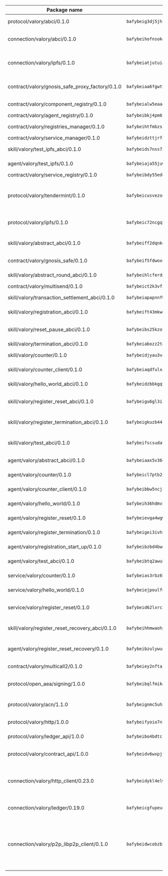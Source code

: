 | Package name                                                  | Package hash                                                  | Description                                                                                                                |
| ------------------------------------------------------------- | ------------------------------------------------------------- | -------------------------------------------------------------------------------------------------------------------------- |
| protocol/valory/abci/0.1.0                                    | `bafybeig3dj5jhsowlvg3t73kgobf6xn4nka7rkttakdb2gwsg5bp7rt7q4` | A protocol for ABCI requests and responses.                                                                                |
| connection/valory/abci/0.1.0                                  | `bafybeihofnsokowicviac6yz3uhur52l3mf54s2hz4i2je5ie4vlruouga` | connection to wrap communication with an ABCI server.                                                                      |
| connection/valory/ipfs/0.1.0                                  | `bafybeiatjutuiav7oxl4hszy3oypdwuetr6crjpminush54c5k4nbeciv4` | A connection responsible for uploading and downloading files from IPFS.                                                    |
| contract/valory/gnosis_safe_proxy_factory/0.1.0               | `bafybeiaa6fgwtykrti6i7sbt22raavpsbobsq2xgem4nkbcg744agnmkae` | Gnosis Safe proxy factory (GnosisSafeProxyFactory) contract                                                                |
| contract/valory/component_registry/0.1.0                      | `bafybeialw5eaa4v54s7i3sjsuy6d5k624quhxhziqntwq5hnz4g646sb7m` | Component registry contract                                                                                                |
| contract/valory/agent_registry/0.1.0                          | `bafybeibkj4pm6ziqh2fl3xfsjiou4ibnxlipmvmqhgvc7xwpnaddbtxzli` | Agent registry contract                                                                                                    |
| contract/valory/registries_manager/0.1.0                      | `bafybeihtfmbzsjwsz7kmujzc4bofyoxckekbdi643f762tj3fe4witgjqu` | Registries Manager contract                                                                                                |
| contract/valory/service_manager/0.1.0                         | `bafybeidzttjrfn3kfxubr24axouytshsm57sjl2232g2z3wlitk6dl32em` | Service Manager contract                                                                                                   |
| skill/valory/test_ipfs_abci/0.1.0                             | `bafybeids7nss73ym4z5i5fuoholvem7lsryh3g22cxabn3on53be6kciue` | IPFS e2e testing application.                                                                                              |
| agent/valory/test_ipfs/0.1.0                                  | `bafybeiaja55juwt53tutupo6ernutvhfzsha6j2s6f4evascbazh2zci6m` | Agent for testing the ABCI connection.                                                                                     |
| contract/valory/service_registry/0.1.0                        | `bafybeibdy55edqs3djptv77ljkmbf6m3zizhutmvwgj3hpsagvmzhr4jbm` | Service Registry contract                                                                                                  |
| protocol/valory/tendermint/0.1.0                              | `bafybeicusvezoqlmyt6iqomcbwaz3xkhk2qf3d56q5zprmj3xdxfy64k54` | A protocol for communication between two AEAs to share tendermint configuration details.                                   |
| protocol/valory/ipfs/0.1.0                                    | `bafybeic72ncgqbzoz2guj4p4yjqulid7mv6yroeh65hxznloamoveeg7hq` | A protocol specification for IPFS requests and responses.                                                                  |
| skill/valory/abstract_abci/0.1.0                              | `bafybeiff2dqnkeorf343fmb3547fhiznvdw4ewbwl4rqluek2cv6ibl5hi` | The abci skill provides a template of an ABCI application.                                                                 |
| contract/valory/gnosis_safe/0.1.0                             | `bafybeif5fdwoxq5mscrurtuimadmtctyxxeeui45u4g6leqobzls7bsl3u` | Gnosis Safe (GnosisSafeL2) contract                                                                                        |
| skill/valory/abstract_round_abci/0.1.0                        | `bafybeihlcferdpjhcorbrgp3zplikxkuxmlx3x7mc4g5sjxxm2mgzryfia` | abstract round-based ABCI application                                                                                      |
| contract/valory/multisend/0.1.0                               | `bafybeict2k3vf3c4fvzosaq5kku2ivtzsskbomrujmmoicut7eg52onnje` | MultiSend contract                                                                                                         |
| skill/valory/transaction_settlement_abci/0.1.0                | `bafybeiapapnnfwuto7gu2izdyciir7tbegktizccoe5ya63gp2gyt4p4ki` | ABCI application for transaction settlement.                                                                               |
| skill/valory/registration_abci/0.1.0                          | `bafybeift43mkwgakbx4j76lrp6ixqgk33wgy6wti7uoq2evny6h2pewkti` | ABCI application for common apps.                                                                                          |
| skill/valory/reset_pause_abci/0.1.0                           | `bafybeibs25kzoyxcxdnczdvvhnllratimhwuuytgu4zybzkmpglkice4um` | ABCI application for resetting and pausing app executions.                                                                 |
| skill/valory/termination_abci/0.1.0                           | `bafybeiabozz2ta2hizq5u2lnkrp3v345unb6xug7ncls6ad4st57lg5seq` | Termination skill.                                                                                                         |
| skill/valory/counter/0.1.0                                    | `bafybeidjyau3vaucwperegdg7mcghlwsa3dch6sykcftiwviqiyzixxoje` | The ABCI Counter application example.                                                                                      |
| skill/valory/counter_client/0.1.0                             | `bafybeiaqdfulxamdshw7fykfkqvkpvjb5bnmhv7ffrjiwdi4ktiulklx6q` | A client for the ABCI counter application.                                                                                 |
| skill/valory/hello_world_abci/0.1.0                           | `bafybeidzbbkgq7tmy7dot3kn6nmormujcdqukviwvmb6vwr2enuxlusmoe` | Hello World ABCI application.                                                                                              |
| skill/valory/register_reset_abci/0.1.0                        | `bafybeigu6gl3izj7n7avvmjnfoiwej32pk7q43bw3d2btlvn3sozboegvi` | ABCI application for dummy skill that registers and resets                                                                 |
| skill/valory/register_termination_abci/0.1.0                  | `bafybeigkuzb44fbcxzlnk2kk75h5bjjpj45beyzsfyjbumsqolk4gmhmia` | ABCI application for dummy skill that registers and resets                                                                 |
| skill/valory/test_abci/0.1.0                                  | `bafybeifscsudavwap2paz57n2wmfbdkqmihapulydv7mffsgsvfsrdtzae` | ABCI application for testing the ABCI connection.                                                                          |
| agent/valory/abstract_abci/0.1.0                              | `bafybeiaax5v36477s3knhbjesr5bo6ixiwt2jobfvckwoxg7cpehcquhaa` | The abstract ABCI AEA - for testing purposes only.                                                                         |
| agent/valory/counter/0.1.0                                    | `bafybeicl7ptb2zypkq33xtybhzqybmlmmifqxohcg3paccvl5k6jfgkj7y` | The ABCI Counter example as an AEA                                                                                         |
| agent/valory/counter_client/0.1.0                             | `bafybeibbw5ncjrklzc7wujgcsfqgm7bep6eeo6im2ixfyb6fjskewmuepm` | The ABCI Counter example as an AEA                                                                                         |
| agent/valory/hello_world/0.1.0                                | `bafybeih36hdmv5gcle4ghtpxih5g3ymebvgo7sa2fqbco5cida3kxltayy` | Hello World ABCI example.                                                                                                  |
| agent/valory/register_reset/0.1.0                             | `bafybeievga4wgwlvidzoobpd4icxmmivl6fj2w3hercs6bdihktubrxz2q` | Register reset to replicate Tendermint issue.                                                                              |
| agent/valory/register_termination/0.1.0                       | `bafybeigei3ivhnqq5xfrjfr25bh5xyb6nrg6ksjpxq62cixokqjjdmehmm` | Register terminate to test the termination feature.                                                                        |
| agent/valory/registration_start_up/0.1.0                      | `bafybeibzbd4bwgqouhwkf564gx2ykhtc6myxkfuhtwdcpltjlha7iacgz4` | Registration start-up ABCI example.                                                                                        |
| agent/valory/test_abci/0.1.0                                  | `bafybeibtq2awubnmelcmbw2ld4wjy4mlqqqs7dlmracv2evhklfctlqrre` | Agent for testing the ABCI connection.                                                                                     |
| service/valory/counter/0.1.0                                  | `bafybeias3rbz6bylton5ij47d62i45zhpoph4jlyzs6iyk5i6a5v3q5gbu` | A set of agents incrementing a counter                                                                                     |
| service/valory/hello_world/0.1.0                              | `bafybeiejpoulfeqn6fk6bpbbyy6c5wkvwb6qdg3irpgbx45kxpy2xeobzu` | A simple demonstration of a simple ABCI application                                                                        |
| service/valory/register_reset/0.1.0                           | `bafybeid62lxrc26gahkrz7czsctp4azh3ojmqpxbkvbxugmmlb5mbcqbuu` | Test and debug tendermint reset mechanism.                                                                                 |
| skill/valory/register_reset_recovery_abci/0.1.0               | `bafybeihhmwaohpg6eiauq6vfhuiys7zhtcvrhuwlrhuqvm2wu7wegazl2y` | ABCI application for dummy skill that registers and resets                                                                 |
| agent/valory/register_reset_recovery/0.1.0                    | `bafybeibzulywuetc33dtxoy5nu2atggpqvt6lx2bijo52kcm5o3w47tuqy` | Agent to showcase hard reset as a recovery mechanism.                                                                      |
| contract/valory/multicall2/0.1.0                              | `bafybeiey2nftajodtjwxhdcjhyhedn4nipixfvccrewiu4aebh3sbdqqm4` | The MakerDAO multicall2 contract.                                                                                          |
| protocol/open_aea/signing/1.0.0                               | `bafybeibqlfmikg5hk4phzak6gqzhpkt6akckx7xppbp53mvwt6r73h7tk4` | A protocol for communication between skills and decision maker.                                                            |
| protocol/valory/acn/1.1.0                                     | `bafybeignmc5uh3vgpuckljcj2tgg7hdqyytkm6m5b6v6mxtazdcvubibva` | The protocol used for envelope delivery on the ACN.                                                                        |
| protocol/valory/http/1.0.0                                    | `bafybeifyoio7nlh5zzyn5yz7krkou56l22to3cwg7gw5v5o3vxwklibhty` | A protocol for HTTP requests and responses.                                                                                |
| protocol/valory/ledger_api/1.0.0                              | `bafybeibo4bdtcrxi2suyzldwoetjar6pqfzm6vt5xal22ravkkcvdmtksi` | A protocol for ledger APIs requests and responses.                                                                         |
| protocol/valory/contract_api/1.0.0                            | `bafybeidv6wxpjyb2sdyibnmmum45et4zcla6tl63bnol6ztyoqvpl4spmy` | A protocol for contract APIs requests and responses.                                                                       |
| connection/valory/http_client/0.23.0                          | `bafybeidykl4elwbcjkqn32wt5h4h7tlpeqovrcq3c5bcplt6nhpznhgczi` | The HTTP_client connection that wraps a web-based client connecting to a RESTful API specification.                        |
| connection/valory/ledger/0.19.0                               | `bafybeicgfupeudtmvehbwziqfxiz6ztsxr5rxzvalzvsdsspzz73o5fzfi` | A connection to interact with any ledger API and contract API.                                                             |
| connection/valory/p2p_libp2p_client/0.1.0                     | `bafybeidwcobzb7ut3efegoedad7jfckvt2n6prcmd4g7xnkm6hp6aafrva` | The libp2p client connection implements a tcp connection to a running libp2p node as a traffic delegate to send/receive envelopes to/from agents in the DHT. |
